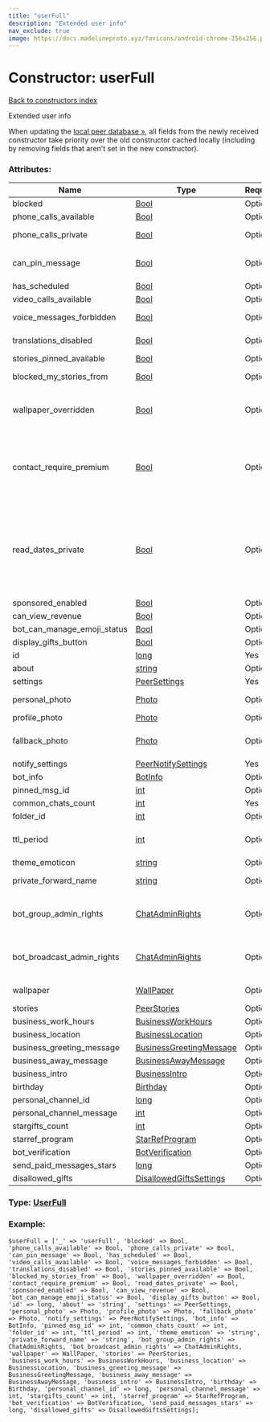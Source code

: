 ```yaml
---
title: "userFull"
description: "Extended user info"
nav_exclude: true
image: https://docs.madelineproto.xyz/favicons/android-chrome-256x256.png
---
```

# Constructor: userFull  
[Back to constructors index](/API_docs/constructors/index.html)



Extended user info

When updating the [local peer database »](https://core.telegram.org/api/peers), all fields from the newly received constructor take priority over the old constructor cached locally (including by removing fields that aren't set in the new constructor).

### Attributes:

| Name     |    Type       | Required | Description |
|----------|---------------|----------|-------------|
|blocked|[Bool](/API_docs/types/Bool.html) | Optional|Whether you have blocked this user|
|phone\_calls\_available|[Bool](/API_docs/types/Bool.html) | Optional|Whether this user can make VoIP calls|
|phone\_calls\_private|[Bool](/API_docs/types/Bool.html) | Optional|Whether this user's privacy settings allow you to call them|
|can\_pin\_message|[Bool](/API_docs/types/Bool.html) | Optional|Whether you can pin messages in the chat with this user, you can do this only for a chat with yourself|
|has\_scheduled|[Bool](/API_docs/types/Bool.html) | Optional|Whether [scheduled messages](https://core.telegram.org/api/scheduled-messages) are available|
|video\_calls\_available|[Bool](/API_docs/types/Bool.html) | Optional|Whether the user can receive video calls|
|voice\_messages\_forbidden|[Bool](/API_docs/types/Bool.html) | Optional|Whether this user doesn't allow sending voice messages in a private chat with them|
|translations\_disabled|[Bool](/API_docs/types/Bool.html) | Optional|Whether the [real-time chat translation popup](https://core.telegram.org/api/translation) should be hidden.|
|stories\_pinned\_available|[Bool](/API_docs/types/Bool.html) | Optional|Whether this user has some [pinned stories](https://core.telegram.org/api/stories#pinned-or-archived-stories).|
|blocked\_my\_stories\_from|[Bool](/API_docs/types/Bool.html) | Optional|Whether we've [blocked this user, preventing them from seeing our stories »](https://core.telegram.org/api/block).|
|wallpaper\_overridden|[Bool](/API_docs/types/Bool.html) | Optional|Whether the other user has chosen a custom wallpaper for us using [messages.setChatWallPaper](../methods/messages.setChatWallPaper.html) and the `for_both` flag, see [here »](https://core.telegram.org/api/wallpapers#installing-wallpapers-in-a-specific-chat-or-channel) for more info.|
|contact\_require\_premium|[Bool](/API_docs/types/Bool.html) | Optional|If set, we cannot write to this user: subscribe to [Telegram Premium](https://core.telegram.org/api/premium) to get permission to write to this user. <br>To set this flag for ourselves invoke [account.setGlobalPrivacySettings](../methods/account.setGlobalPrivacySettings.html), setting the `settings.new_noncontact_peers_require_premium` flag, see [here »](https://core.telegram.org/api/privacy#require-premium-for-new-non-contact-users) for more info.|
|read\_dates\_private|[Bool](/API_docs/types/Bool.html) | Optional|If set, we cannot fetch the exact read date of messages we send to this user using [messages.getOutboxReadDate](../methods/messages.getOutboxReadDate.html).  <br>The exact read date of messages might still be unavailable for other reasons, see [here »](../methods/messages.getOutboxReadDate.html) for more info.  <br>To set this flag for ourselves invoke [account.setGlobalPrivacySettings](../methods/account.setGlobalPrivacySettings.html), setting the `settings.hide_read_marks` flag.|
|sponsored\_enabled|[Bool](/API_docs/types/Bool.html) | Optional|
|can\_view\_revenue|[Bool](/API_docs/types/Bool.html) | Optional|
|bot\_can\_manage\_emoji\_status|[Bool](/API_docs/types/Bool.html) | Optional|
|display\_gifts\_button|[Bool](/API_docs/types/Bool.html) | Optional|
|id|[long](/API_docs/types/long.html) | Yes|User ID|
|about|[string](/API_docs/types/string.html) | Optional|Bio of the user|
|settings|[PeerSettings](/API_docs/types/PeerSettings.html) | Yes|Peer settings|
|personal\_photo|[Photo](/API_docs/types/Photo.html) | Optional|Personal profile photo, to be shown instead of `profile_photo`.|
|profile\_photo|[Photo](/API_docs/types/Photo.html) | Optional|Profile photo|
|fallback\_photo|[Photo](/API_docs/types/Photo.html) | Optional|Fallback profile photo, displayed if no photo is present in `profile_photo` or `personal_photo`, due to privacy settings.|
|notify\_settings|[PeerNotifySettings](/API_docs/types/PeerNotifySettings.html) | Yes|Notification settings|
|bot\_info|[BotInfo](/API_docs/types/BotInfo.html) | Optional|For bots, info about the bot (bot commands, etc)|
|pinned\_msg\_id|[int](/API_docs/types/int.html) | Optional|Message ID of the last [pinned message](https://core.telegram.org/api/pin)|
|common\_chats\_count|[int](/API_docs/types/int.html) | Yes|Chats in common with this user|
|folder\_id|[int](/API_docs/types/int.html) | Optional|[Peer folder ID, for more info click here](https://core.telegram.org/api/folders#peer-folders)|
|ttl\_period|[int](/API_docs/types/int.html) | Optional|Time To Live of all messages in this chat; once a message is this many seconds old, it must be deleted.|
|theme\_emoticon|[string](/API_docs/types/string.html) | Optional|Emoji associated with chat theme|
|private\_forward\_name|[string](/API_docs/types/string.html) | Optional|Anonymized text to be shown instead of the user's name on forwarded messages|
|bot\_group\_admin\_rights|[ChatAdminRights](/API_docs/types/ChatAdminRights.html) | Optional|A [suggested set of administrator rights](https://core.telegram.org/api/rights#suggested-bot-rights) for the bot, to be shown when adding the bot as admin to a group, see [here for more info on how to handle them »](https://core.telegram.org/api/rights#suggested-bot-rights).|
|bot\_broadcast\_admin\_rights|[ChatAdminRights](/API_docs/types/ChatAdminRights.html) | Optional|A [suggested set of administrator rights](https://core.telegram.org/api/rights#suggested-bot-rights) for the bot, to be shown when adding the bot as admin to a channel, see [here for more info on how to handle them »](https://core.telegram.org/api/rights#suggested-bot-rights).|
|wallpaper|[WallPaper](/API_docs/types/WallPaper.html) | Optional|[Wallpaper](https://core.telegram.org/api/wallpapers) to use in the private chat with the user.|
|stories|[PeerStories](/API_docs/types/PeerStories.html) | Optional|Active [stories »](https://core.telegram.org/api/stories)|
|business\_work\_hours|[BusinessWorkHours](/API_docs/types/BusinessWorkHours.html) | Optional|
|business\_location|[BusinessLocation](/API_docs/types/BusinessLocation.html) | Optional|
|business\_greeting\_message|[BusinessGreetingMessage](/API_docs/types/BusinessGreetingMessage.html) | Optional|
|business\_away\_message|[BusinessAwayMessage](/API_docs/types/BusinessAwayMessage.html) | Optional|
|business\_intro|[BusinessIntro](/API_docs/types/BusinessIntro.html) | Optional|
|birthday|[Birthday](/API_docs/types/Birthday.html) | Optional|
|personal\_channel\_id|[long](/API_docs/types/long.html) | Optional|
|personal\_channel\_message|[int](/API_docs/types/int.html) | Optional|
|stargifts\_count|[int](/API_docs/types/int.html) | Optional|
|starref\_program|[StarRefProgram](/API_docs/types/StarRefProgram.html) | Optional|
|bot\_verification|[BotVerification](/API_docs/types/BotVerification.html) | Optional|
|send\_paid\_messages\_stars|[long](/API_docs/types/long.html) | Optional|
|disallowed\_gifts|[DisallowedGiftsSettings](/API_docs/types/DisallowedGiftsSettings.html) | Optional|



### Type: [UserFull](/API_docs/types/UserFull.html)


### Example:

```
$userFull = ['_' => 'userFull', 'blocked' => Bool, 'phone_calls_available' => Bool, 'phone_calls_private' => Bool, 'can_pin_message' => Bool, 'has_scheduled' => Bool, 'video_calls_available' => Bool, 'voice_messages_forbidden' => Bool, 'translations_disabled' => Bool, 'stories_pinned_available' => Bool, 'blocked_my_stories_from' => Bool, 'wallpaper_overridden' => Bool, 'contact_require_premium' => Bool, 'read_dates_private' => Bool, 'sponsored_enabled' => Bool, 'can_view_revenue' => Bool, 'bot_can_manage_emoji_status' => Bool, 'display_gifts_button' => Bool, 'id' => long, 'about' => 'string', 'settings' => PeerSettings, 'personal_photo' => Photo, 'profile_photo' => Photo, 'fallback_photo' => Photo, 'notify_settings' => PeerNotifySettings, 'bot_info' => BotInfo, 'pinned_msg_id' => int, 'common_chats_count' => int, 'folder_id' => int, 'ttl_period' => int, 'theme_emoticon' => 'string', 'private_forward_name' => 'string', 'bot_group_admin_rights' => ChatAdminRights, 'bot_broadcast_admin_rights' => ChatAdminRights, 'wallpaper' => WallPaper, 'stories' => PeerStories, 'business_work_hours' => BusinessWorkHours, 'business_location' => BusinessLocation, 'business_greeting_message' => BusinessGreetingMessage, 'business_away_message' => BusinessAwayMessage, 'business_intro' => BusinessIntro, 'birthday' => Birthday, 'personal_channel_id' => long, 'personal_channel_message' => int, 'stargifts_count' => int, 'starref_program' => StarRefProgram, 'bot_verification' => BotVerification, 'send_paid_messages_stars' => long, 'disallowed_gifts' => DisallowedGiftsSettings];
```  
